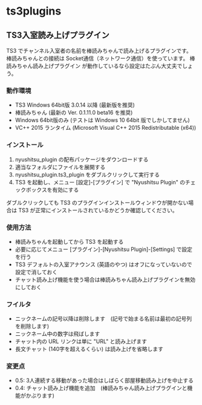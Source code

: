# ts3plugins

## TS3入室読み上げプラグイン
TS3 でチャンネル入室者の名前を棒読みちゃんで読み上げるプラグインです。
棒読みちゃんとの接続は Socket通信（ネットワーク通信）を使っています。 棒読みちゃん読み上げプラグイン が動作しているなら設定はたぶん大丈夫でしょう。

### 動作環境
+ TS3 Windows 64bit版 3.0.14 以降 (最新版を推奨)
+ 棒読みちゃん (最新の Ver. 0.1.11.0 beta16 を推奨)
+ Windows 64bit版のみ (テストは Windows 10 64bit 版でしかしてません)
+ VC++ 2015 ランタイム (Microsoft Visual C++ 2015 Redistributable (x64))

### インストール
1. nyushitsu_plugin の配布パッケージをダウンロードする
2. 適当なフォルダにファイルを展開する
3. nyushitsu_plugin.ts3_plugin をダブルクリックして実行する
4. TS3 を起動し、メニュー [設定]-[プラグイン] で "Nyushitsu Plugin" のチェックボックスを有効にする

ダブルクリックしても TS3 のプラグインインストールウィンドウが開かない場合は TS3 が正常にインストールされているかどうか確認してください。

### 使用方法
+ 棒読みちゃんを起動してから TS3 を起動する
+ 必要に応じてメニュー [プラグイン]-[Nyushitsu Plugin]-[Settings] で設定を行う
+ TS3 デフォルトの入室アナウンス (英語のやつ) はオフになっていないので設定で消しておく
+ チャット読み上げ機能を使う場合は棒読みちゃん読み上げプラグインを無効にしておく

### フイルタ
+ ニックネームの記号以降は削除します　(記号で始まる名前は最初の記号列を削除します)
+ ニックネーム中の数字は飛ばします
+ チャット内の URL リンクは単に "URL" と読み上げます
+ 長文チャット (140字を超えるくらい) は読み上げを省略します

### 変更点
+ 0.5: 3人連続する移動があった場合はしばらく部屋移動読み上げを中止する
+ 0.4: チャット読み上げ機能を追加　(棒読みちゃん読み上げプラグインと機能がかぶります)
